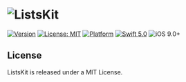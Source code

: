 ![ListsKit](https://github.com/blinover/ListsKit/blob/master/Images/logo.png?raw=true)
======================================
[![Version](https://img.shields.io/cocoapods/v/ListsKit.svg?style=flat)](http://cocoapods.org/pods/ListsKit)
[![License: MIT](https://img.shields.io/badge/license-MIT-blue.svg?style=flat)](https://github.com/blinover/ListsKit/blob/master/LICENSE)
[![Platform](https://img.shields.io/cocoapods/p/ListsKit.svg?style=flat)](http://cocoapods.org/pods/ListsKit)
[![Swift 5.0](https://img.shields.io/badge/Swift-5.0-success.svg?style=flat)](https://developer.apple.com/swift/)
![iOS 9.0+](https://img.shields.io/badge/iOS-12.0%2B-blue.svg)

## License

ListsKit is released under a MIT License.
